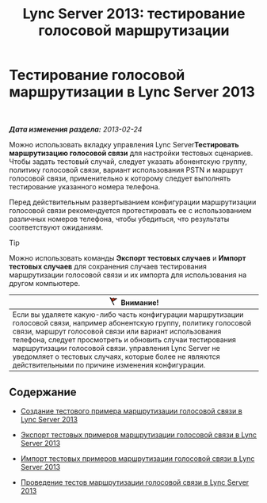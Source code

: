 ﻿---
title: 'Lync Server 2013: тестирование голосовой маршрутизации'
TOCTitle: Тестирование голосовой маршрутизации
ms:assetid: d3aae909-fef6-440f-b144-0b62dc82bf5d
ms:mtpsurl: https://technet.microsoft.com/ru-ru/library/Gg398915(v=OCS.15)
ms:contentKeyID: 49311265
ms.date: 05/19/2016
mtps_version: v=OCS.15
ms.translationtype: HT
---

# Тестирование голосовой маршрутизации в Lync Server 2013

 

_**Дата изменения раздела:** 2013-02-24_

Можно использовать вкладку управления Lync Server**Тестировать маршрутизацию голосовой связи** для настройки тестовых сценариев. Чтобы задать тестовый случай, следует указать абонентскую группу, политику голосовой связи, вариант использования PSTN и маршрут голосовой связи, применительно к которому следует выполнять тестирование указанного номера телефона.

Перед действительным развертыванием конфигурации маршрутизации голосовой связи рекомендуется протестировать ее с использованием различных номеров телефона, чтобы убедиться, что результаты соответствуют ожиданиям.


> [!TIP]
> Можно использовать команды <STRONG>Экспорт тестовых случаев</STRONG> и <STRONG>Импорт тестовых случаев</STRONG> для сохранения случаев тестирования маршрутизации голосовой связи и их импорта для использования на другом компьютере.



<table>
<thead>
<tr class="header">
<th><img src="images/JJ205186.Caution(OCS.15).gif" title="Caution" alt="Caution" />Внимание!</th>
</tr>
</thead>
<tbody>
<tr class="odd">
<td>Если вы удаляете какую-либо часть конфигурации маршрутизации голосовой связи, например абонентскую группу, политику голосовой связи, маршрут голосовой связи или вариант использования телефона, следует просмотреть и обновить случаи тестирования маршрутизации голосовой связи. управления Lync Server не уведомляет о тестовых случаях, которые более не являются действительными по причине изменения конфигурации.</td>
</tr>
</tbody>
</table>


## Содержание

  - [Создание тестового примера маршрутизации голосовой связи в Lync Server 2013](lync-server-2013-create-a-voice-routing-test-case.md)

  - [Экспорт тестовых примеров маршрутизации голосовой связи в Lync Server 2013](lync-server-2013-export-voice-routing-test-cases.md)

  - [Импорт тестовых примеров маршрутизации голосовой связи в Lync Server 2013](lync-server-2013-import-voice-routing-test-cases.md)

  - [Проведение тестов маршрутизации голосовой связи в Lync Server 2013](lync-server-2013-running-voice-routing-tests.md)

